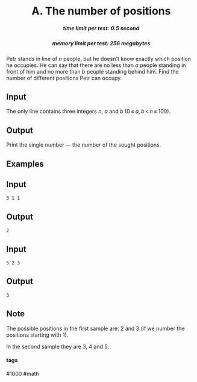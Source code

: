 <h1 style='text-align: center;'> A. The number of positions</h1>

<h5 style='text-align: center;'>time limit per test: 0.5 second</h5>
<h5 style='text-align: center;'>memory limit per test: 256 megabytes</h5>

Petr stands in line of *n* people, but he doesn't know exactly which position he occupies. He can say that there are no less than *a* people standing in front of him and no more than *b* people standing behind him. Find the number of different positions Petr can occupy.

## Input

The only line contains three integers *n*, *a* and *b* (0 ≤ *a*, *b* < *n* ≤ 100).

## Output

Print the single number — the number of the sought positions.

## Examples

## Input


```
3 1 1  

```
## Output


```
2  

```
## Input


```
5 2 3  

```
## Output


```
3  

```
## Note

The possible positions in the first sample are: 2 and 3 (if we number the positions starting with 1).

In the second sample they are 3, 4 and 5.



#### tags 

#1000 #math 
